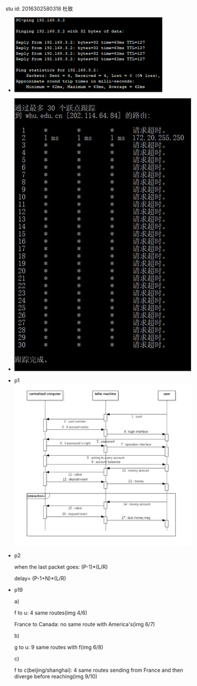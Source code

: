 stu id: 2016302580318 杜致



- ![](/img/img0.JPG)

- ![](/img/img1.JPG)



- p1![](/img/img2.JPG)

- p2

  when the last packet goes: (P-1)*(L/R)

  delay= (P-1+N)*(L/R)

- p19

  a) 

  f to u: 4 same routes(img 4/6) 

  France to Canada: no same route with America's(img 6/7)

  b)

  g to u: 9 same routes with f(img 6/8)

  c)

  f to c(beijing/shanghai): 4 same routes sending from France and then diverge before reaching(img 9/10)
